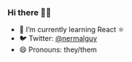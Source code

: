 ### Hi there 👋🏻
- 🌱 I’m currently learning React  ⚛️
- 🐦 Twitter: [@nermalguy](https://twitter.com/nermalguy)
- 😄 Pronouns: they/them

<!--
**HR-Williams/HR-Williams** is a ✨ _special_ ✨ repository because its `README.md` (this file) appears on your GitHub profile.

Here are some ideas to get you started:

- 🔭 I’m currently working on ...
- 🌱 I’m currently learning ...
- 👯 I’m looking to collaborate on ...
- 🤔 I’m looking for help with ...
- 💬 Ask me about ...
- 📫 How to reach me: ...
- 😄 Pronouns: ...
- ⚡ Fun fact: ...
-->
